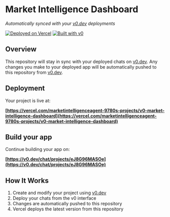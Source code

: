 # Market Intelligence Dashboard

*Automatically synced with your [v0.dev](https://v0.dev) deployments*

[![Deployed on Vercel](https://img.shields.io/badge/Deployed%20on-Vercel-black?style=for-the-badge&logo=vercel)](https://vercel.com/marketintelligenceagent-9780s-projects/v0-market-intelligence-dashboard)
[![Built with v0](https://img.shields.io/badge/Built%20with-v0.dev-black?style=for-the-badge)](https://v0.dev/chat/projects/eJ8G96MASOe)

## Overview

This repository will stay in sync with your deployed chats on [v0.dev](https://v0.dev).
Any changes you make to your deployed app will be automatically pushed to this repository from [v0.dev](https://v0.dev).

## Deployment

Your project is live at:

**[https://vercel.com/marketintelligenceagent-9780s-projects/v0-market-intelligence-dashboard](https://vercel.com/marketintelligenceagent-9780s-projects/v0-market-intelligence-dashboard)**

## Build your app

Continue building your app on:

**[https://v0.dev/chat/projects/eJ8G96MASOe](https://v0.dev/chat/projects/eJ8G96MASOe)**

## How It Works

1. Create and modify your project using [v0.dev](https://v0.dev)
2. Deploy your chats from the v0 interface
3. Changes are automatically pushed to this repository
4. Vercel deploys the latest version from this repository
